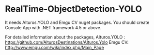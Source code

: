 # RealTime-ObjectDetection-YOLO
It needs Alturos.YOLO and Emgu CV nuget packages. You should create Console App with .NET framework 4.5 or above.

For detailed information about the packages,
Alturos.YOLO : https://github.com/AlturosDestinations/Alturos.Yolo
Emgu CV: http://www.emgu.com/wiki/index.php/Main_Page
